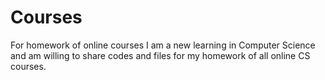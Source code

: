 # Courses
For homework of online courses
I am a new learning in Computer Science and am willing to share codes and files for my homework of all online CS courses.
